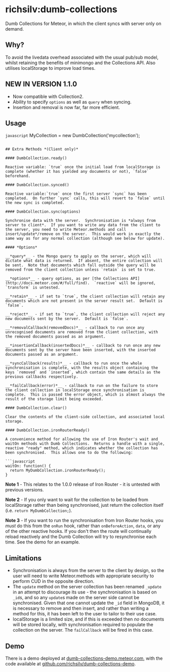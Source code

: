 richsilv:dumb-collections
=======================

Dumb Collections for Meteor, in which the client syncs with server only on demand.

## Why?

To avoid the livedata overhead associated with the usual pub/sub model, whilst retaining the benefits of minimongo and the Collections API.  Also utilises localStorage to improve load times.

## NEW IN VERSION 1.1.0

* Now compatible with Collection2.
* Ability to specify `options` as well as `query` when syncing.
* Insertion and removal is now far, far more efficient.

## Usage

```javascript```
MyCollection = new DumbCollection('mycollection');
```

## Extra Methods *(Client only)*

#### DumbCollection.ready()

Reactive variable: `true` once the initial load from localStorage is complete (whether it has yielded any documents or not), `false` beforehand.

#### DumbCollection.synced()

Reactive variable:`true` once the first server `sync` has been completed.  On further `sync` calls, this will revert to `false` until the new sync is completed.

#### DumbCollection.sync(options)

Synchronise data with the server.  Synchronisation is *always from server to client*.  If you want to write any data from the client to the server, you need to write Meteor.methods and call insert/update*/remove on the server.  This would work in exactly the same way as for any normal collection (although see below for update).

#### *Options*

__*query*__ - the Mongo query to apply on the server, which will dictate what data is returned.  If absent, the entire collection will be sent.  Note that documents which fall outside the query will be removed from the client collection unless `retain` is set to true.

__*options*__ - query options, as per [the Collections API](http://docs.meteor.com/#/full/find).  `reactive` will be ignored, `transform` is untested.

__*retain*__ - if set to `true`, the client collection will retain any documents which are not present in the server result set.  Default is `false`.

__*reject*__ - if set to `true`, the client collection will reject any new documents sent by the server.  Default is `false`.

__*removalCallback(removedDocs)*__ - callback to run once any unrecognised documents are removed from the client collection, with the removed documents passed as an argument.

__*insertionCallback(insertedDocs)*__ - callback to run once any new documents sent by the server have been inserted, with the inserted documents passed as an argument.

__*syncCallback(results)*__ - callback to run once the whole synchronisation is complete, with the results object containing the keys `removed` and `inserted`, which contain the same details as the previous callbacks respectively.

__*failCallback(error)*__ - callback to run on the failure to store the client collection in localStorage once synchronisation is complete.  This is passed the error object, which is almost always the result of the storage limit being exceeded.

#### DumbCollection.clear()

Clear the contents of the client-side collection, and associated local storage.

#### DumbCollection.ironRouterReady()

A convenience method for allowing the use of Iron Router's wait and waitOn methods with Dumb Collections.  Returns a handle with a single, reactive "ready" method, which indicates whether the collection has been synchronised.  This allows one to do the following:

```javascript
waitOn: function() {
  return MyDumbCollection.ironRouterReady();
}
```

**Note 1** - This relates to the 1.0.0 release of Iron Router - it is untested with previous versions.

**Note 2** - If you only want to wait for the collection to be loaded from localStorage rather than being synchronised, just return the collection itself (i.e. `return MyDumbCollection;`).

**Note 3** - If you want to run the synchronisation from Iron Router hooks, you *must* do this from the `onRun` hook, rather than `onBeforeAction`, `data`, or any of the other reactive hooks.  If you don't then the route will continually reload reactively and the Dumb Collection will try to resynchronise each time.  See the demo for an example.

## Limitations

* Synchronisation is always from the server to the client by design, so the user will need to write Meteor.methods with appropriate security to perform CUD in the opposite direction.
* The `update` method on the server collection has been renamed `_update` in an attempt to discourage its use - the synchronisation is based on `_id`s, and so any `update`s made on the server side cannot be synchronised.  Given that one cannot update the `_id` field in MongoDB, it is necessary to remove and then insert, and rather than writing a method for this, it has been left to the user to tailor to their use case.
* localStorage is a limited size, and if this is exceeded then *no* documents will be stored locally, with synchronisation required to populate the collection on the server.  The `failCallback` will be fired in this case.

## Demo

There is a demo deployed at [dumb-collections-demo.meteor.com](http://dumb-collections-demo.meteor.com), with the code available at [github.com/richsilv/dumb-collections-demo](https://github.com/richsilv/dumb-collections-demo).
